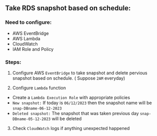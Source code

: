 ## Take RDS snapshot based on schedule:

### Need to configure:
- AWS EventBridge
- AWS Lambda
- CloudWatch
- IAM Role and Policy

### Steps:
1. Configure AWS `EventBridge` to take snapshot and delete pervious snapshot based on schedule. ( Suppose `2AM` everyday)

2. Configure `Lambda` function
- Create a `Lambda Execution Role` with appropriate policies
- `New snapshot:` If today is `06/12/2023` then the snapshot name will be `snap-DBname-06-12-2023` 
- `Deleted snapshot:`  The snapshot that was taken previous day `snap-DBname-05-12-2023` will be deleted 

3. Check `CloudWatch` logs if anything unexpected happened
